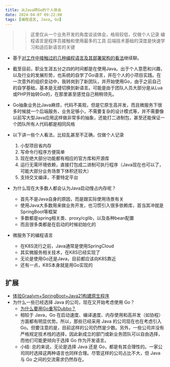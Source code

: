 ```yaml
---
title: 从Java转Go的个人体会
date: 2024-04-07 09:22:08
tags: [编程语言, Java, Go]
---
```


>> 这里仅从一个业务开发的角度谈谈体会，格局较低，仅做个人记录
>> 编程语言是程序员接触和使用最多的工具
>> 后端技术基础的深度是快速学习和适应新语言的关键

+ 基于[对工作中接触过的几种编程语言及其部署架构的看法](https://kingson4wu.github.io/2023/07/02/20230702-dui-gong-zuo-zhong-jie-hong-guo-de-ji-chong-bian-cheng-yu-yan-ji-qi-bu-shu-jia-gou-de-kan-fa/)继续聊。

+ 截至目前，职业生涯五分之四的时间都是在使用Java。出于个人意愿和兴趣，以及行业的发展形势，也系统的自学了Go语言，并在个人的小项目实践。在一次意外的组织变动中，我转岗到了新团队，并开始使用Go，由于之前自己的自学基础，基本是无缝切换到新语言。可能是由于团队人员大部分是从Lua或PHP开始转Go的，在那里甚至感觉自己稍稍领先。

+ Go抽象业务比Java麻烦，代码不美观，但是它原生高并发，而且微服务下很多时候就一个后端服务，业务足够小，不需要复杂的设计模式等，并不需要像以前写大型Java应用这样做非常多的抽象，还能打二进制包，甚至还能保证一个团队所有人代码都是相同风格

+ 以下讲一些个人看法，比较乱甚至不正确，仅做个人记录
    1. 小型项目省内存
    2. 写命令行程序方便简单
    3. 现在绝大部分功能都有相应的官方库和开源库
    4. 运行无需环境依赖，直接打包成二进制可执行程序（Java现在也可以了，可能大部分业务场景下体积还较大）
    5. 支持交叉编译，不要特定平台

+ 为什么现在大多数人都会认为Java启动慢占内存呢？
    - 首先不是Java自身的原因，而是跟实际使用场景有关
    - 使用Java大多数用来做业务开发，也习惯引入很多依赖库，首当其冲就是SpringBoot等框架
    - 多数都是spring相关类、proxy/cglib，以及各种bean配置
    - 而且很多类都是在启动的时候初始化的

+ 微服务下的编程语言
    - 在K8S流行之前，Java通常是使用SpringCloud
    - 其实微服务相关技术，在K8S已经实现了
    - 无论是使用Go还是Java，目前都应该向K8S靠近
    - 还有一点，K8S本身就是用Go实现的


## 扩展
+ [体验Graalvm+SpringBoot+Java21构建原生程序](https://github.com/Kingson4Wu/graalvm_demo)
+ 为什么一些已经选择 Java 的公司，现在又开始考虑使用 Go？
    - [为什么要用Go重写Dubbo？](https://mp.weixin.qq.com/s/ZKL-M54IBx9CSkYKoLdsUA)
    - 相较于 Java，Go 在启动速度、编译速度、内存使用和高并发（如协程）方面都有明显优势。所以，那些已经采用 Java 的公司现在也在考虑引入 Go。但要注意的是，目前这样的公司仍然是少数。另外，一些公司并没有严格规定技术栈的选择，因此新成立的部门或新业务团队可以自由选择，而他们可能更倾向于选择 Go 作为开发语言。
    - 小结: 总的来说，无论是选择 Java 还是 Go，都是有其合理性的。一家公司同时选择这两种语言也同样合理。尽管这样的公司占比不大，但 Java 与 Go 之间的交流需求仍然存在。


